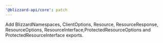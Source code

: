 ```yaml
---
'@blizzard-api/core': patch
---
```


Add BlizzardNamespaces, ClientOptions, Resource, ResourceResponse, ResourceOptions, ResourceInterface,ProtectedResourceOptions and ProtectedResourceInterface exports.
